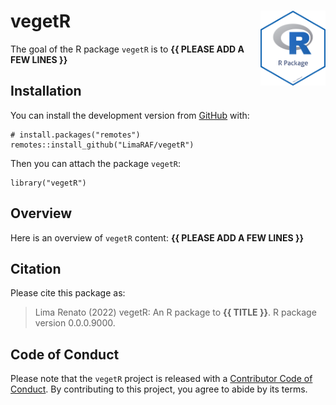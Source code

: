 <!-- README.md is generated from README.Rmd. Please edit that file -->

# vegetR <img src="man/figures/package-sticker.png" align="right" style="float:right; height:120px;"/>

<!-- badges: start -->
<!-- badges: end -->

The goal of the R package `vegetR` is to **{{ PLEASE ADD A FEW LINES
}}**

## Installation

You can install the development version from
[GitHub](https://github.com/) with:

    # install.packages("remotes")
    remotes::install_github("LimaRAF/vegetR")

Then you can attach the package `vegetR`:

    library("vegetR")

## Overview

Here is an overview of `vegetR` content: **{{ PLEASE ADD A FEW LINES
}}**

## Citation

Please cite this package as:

> Lima Renato (2022) vegetR: An R package to **{{ TITLE }}**. R package
> version 0.0.0.9000.

## Code of Conduct

Please note that the `vegetR` project is released with a [Contributor
Code of
Conduct](https://contributor-covenant.org/version/2/0/CODE_OF_CONDUCT.html).
By contributing to this project, you agree to abide by its terms.
